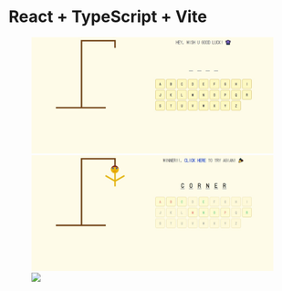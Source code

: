 # React + TypeScript + Vite

<figure>
  <img src="https://github.com/masoumehmohebbi/typescript-react-hangman/blob/main/typescript-react-hangman-IMG1.jpeg"/>
  <img src="https://github.com/masoumehmohebbi/typescript-react-hangman/blob/main/typescript-react-hangman-IMG2.jpeg"/>
  <img src="https://github.com/masoumehmohebbi/typescript-react-hangman/blob/main/typescript-react-hangman-IMG3.jpeg"/>
</figure>
